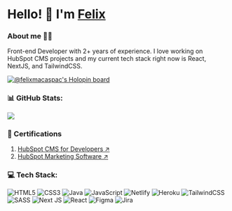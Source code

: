 # Hello! 👋 I'm [Felix](https://felixmacaspac.dev)
### About me 👨‍💻
Front-end Developer with 2+ years of experience. I love working on HubSpot CMS projects and my current tech stack right now is React, NextJS, and TailwindCSS.

[![@felixmacaspac's Holopin board](https://holopin.me/felixmacaspac)](https://holopin.io/@felixmacaspac)

### 📊 GitHub Stats:
![](https://github-readme-streak-stats.herokuapp.com/?user=felixmacaspac&theme=midnight-purple&hide_border=false)

### 📜 Certifications
<ol>
  <li><a target="_blank" href="https://app.hubspot.com/academy/achievements/clt3bnwb/en/1/felix-macaspac/hubspot-cms-for-developers">HubSpot CMS for Developers ↗️</a></li> 
  <li><a target="_blank" href="https://app.hubspot.com/academy/achievements/9z322p95/en/1/felix-macaspac/hubspot-marketing-software📜">HubSpot Marketing Software ↗️</a></li> 
</ol>

### 💻 Tech Stack:
![HTML5](https://img.shields.io/badge/html5-%23E34F26.svg?style=for-the-badge&logo=html5&logoColor=white) ![CSS3](https://img.shields.io/badge/css3-%231572B6.svg?style=for-the-badge&logo=css3&logoColor=white) ![Java](https://img.shields.io/badge/java-%23ED8B00.svg?style=for-the-badge&logo=java&logoColor=white) ![JavaScript](https://img.shields.io/badge/javascript-%23323330.svg?style=for-the-badge&logo=javascript&logoColor=%23F7DF1E) ![Netlify](https://img.shields.io/badge/netlify-%23000000.svg?style=for-the-badge&logo=netlify&logoColor=#00C7B7) ![Heroku](https://img.shields.io/badge/heroku-%23430098.svg?style=for-the-badge&logo=heroku&logoColor=white) ![TailwindCSS](https://img.shields.io/badge/tailwindcss-%2338B2AC.svg?style=for-the-badge&logo=tailwind-css&logoColor=white) ![SASS](https://img.shields.io/badge/SASS-hotpink.svg?style=for-the-badge&logo=SASS&logoColor=white) ![Next JS](https://img.shields.io/badge/Next-black?style=for-the-badge&logo=next.js&logoColor=white) ![React](https://img.shields.io/badge/react-%2320232a.svg?style=for-the-badge&logo=react&logoColor=%2361DAFB) 	![Figma](https://img.shields.io/badge/figma-%23F24E1E.svg?style=for-the-badge&logo=figma&logoColor=white) ![Jira](https://img.shields.io/badge/jira-%230A0FFF.svg?style=for-the-badge&logo=jira&logoColor=white)
